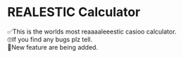 # REALESTIC Calculator
  ✅This is the worlds most reaaaaleeestic casioo calculator. <br> 
  🙄If you find any bugs plz tell. <br>
  🌴New feature are being added.
